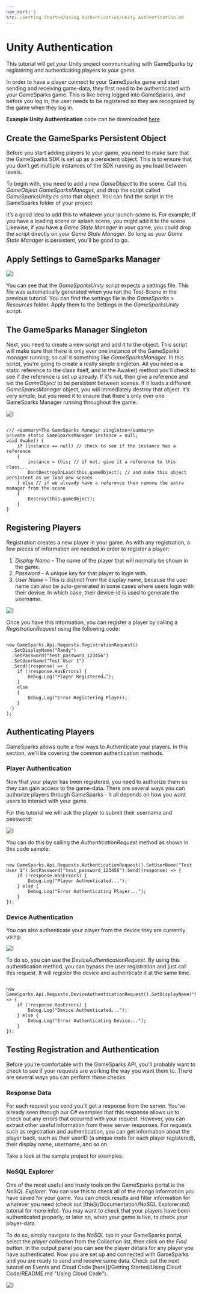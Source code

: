 ```yaml
---
nav_sort: 1
src: /Getting Started/Using Authentication/Unity Authentication.md
---
```


# Unity Authentication

This tutorial will get your Unity project communicating with GameSparks by registering and authenticating players to your game.

In order to have a player connect to your GameSparks game and start sending and receiving game-data, they first need to be authenticated with your GameSparks game. This is like being logged into GameSparks, and before you log in, the user needs to be registered so they are recognized by the game when they log in.

**Example Unity Authentication** code can be downloaded [here](http://repo.gamesparks.net/docs/tutorial-assets/UnityAuthentication_Tutorial.zip)

## Create the GameSparks Persistent Object

Before you start adding players to your game, you need to make sure that the GameSparks SDK is set up as a persistent object. This is to ensure that you don’t get multiple instances of the SDK running as you load between levels.

To begin with, you need to add a new *GameObject* to the scene. Call this *GameObject* *GameSparksManager*, and drop the script called *GameSparksUnity.cs* onto that object. You can find the script in the GameSparks folder of your project.

It’s a good idea to add this to whatever your launch-scene is. For example, if you have a loading scene or splash scene, you might add it to the scene. Likewise, if you have a *Game State Manager* in your game, you could drop the script directly on your *Game State Manager*. So long as your *Game State Manager* is persistent, you'll be good to go.

## Apply Settings to GameSparks Manager

![l](img/UT/1.png)

You can see that the *GameSparksUnity* script expects a settings file. This file was automatically generated when you ran the Test-Scene in the previous tutorial. You can find the settings file in the *GameSparks > Resources* folder. Apply them to the Settings in the *GameSparksUnity* script.


## The GameSparks Manager Singleton


Next, you need to create a new script and add it to the object. This script will make sure that there is only ever one instance of the GameSparks manager running, so call it something like *GameSparksManager*. In this script, you're going to create a really simple singleton. All you need is a static reference to the class itself, and in the Awake() method you'll check to see if the reference is set up already. If it's not, then give a reference and set the *GameObject* to be persistent between scenes. If it loads a different *GameSparksManager* object, you will immediately destroy that object. It’s very simple, but you need it to ensure that there's only ever one GameSparks Manager running throughout the game.

![l](img/UT/2.png)


```

/// <summary>The GameSparks Manager singleton</summary>
private static GameSparksManager instance = null;
void Awake() {
	if (instance == null) // check to see if the instance has a reference
	{
		instance = this; // if not, give it a reference to this class...
		DontDestroyOnLoad(this.gameObject); // and make this object persistent as we load new scenes
	} else // if we already have a reference then remove the extra manager from the scene
	{
		Destroy(this.gameObject);
	}
}

```

## Registering Players

Registration creates a new player in your game. As with any registration, a few pieces of information are needed in order to register a player:

  1. *Display Name* – The name of the player that will normally be shown in the game.
  2. *Password* – A unique key for that player to login with.
  3. *User Name* – This is distinct from the display name, because the user name can also be auto-generated in some cases where users login with their device. In which case, their device-id is used to generate the username.

![l](img/UT/3.png)


Once you have this information, you can register a player by calling a *RegistrationRequest* using the following code:

```

new GameSparks.Api.Requests.RegistrationRequest()
  .SetDisplayName("Randy")
  .SetPassword("test_password_123456")
  .SetUserName("Test User 1")
  .Send((response) => {
  	if (!response.HasErrors) {
  		Debug.Log("Player Registered…”);
  	}
  	else
  	{
  		Debug.Log("Error Registering Player);
  	}
  }
);

```

## Authenticating Players

GameSparks allows quite a few ways to Authenticate your players. In this section, we'll be covering the common authentication methods.

### Player Authentication

Now that your player has been registered, you need to authorize them so they can gain access to the game-data. There are several ways you can authorize players through GameSparks - it all depends on how you want users to interact with your game.

For this tutorial we will ask the player to submit their username and password:

![l](img/UT/4.png)

You can do this by calling the *AuthenticationRequest* method as shown in this code sample:

```

new GameSparks.Api.Requests.AuthenticationRequest().SetUserName("Test User 1").SetPassword("test_password_123456").Send((response) => {
	if (!response.HasErrors) {
		Debug.Log("Player Authenticated...");
	} else {
		Debug.Log("Error Authenticating Player...");
	}
});
```    

### Device Authentication

You can also authenticate your player from the device they are currently using:

![l](img/UT/5.png)

To do so, you can use the *DeviceAuthenticationRequest*. By using this authentication method, you can bypass the user registration and just call this request. It will register the device and authenticate it at the same time.

```

new GameSparks.Api.Requests.DeviceAuthenticationRequest().SetDisplayName("Randy").Send((response) => {
	if (!response.HasErrors) {
		Debug.Log("Device Authenticated...");
	} else {
		Debug.Log("Error Authenticating Device...");
	}
});

```   

## Testing Registration and Authentication

Before you're comfortable with the GameSparks API, you’ll probably want to check to see if your requests are working the way you want them to. There are several ways you can perform these checks.

### Response Data

For each request you send you'll get a response from the server. You've already seen through our C# examples that this response allows us to check out any errors that occurred with your request. However, you can extract other useful information from these server responses. For requests such as registration and authentication, you can get information about the player back, such as their userID (a unique code for each player registered), their display name, username, and so on.

Take a look at the sample project for examples.

### NoSQL Explorer

 One of the most useful and trusty tools on the GameSparks portal is the *NoSQL Explorer*. You can use this to check all of the mongo information you have saved for your game. You can check results and filter information for whatever you need (check out [this](/Documentation/NoSQL Explorer.md) tutorial for more info). You may want to check that your players have been authenticated properly, or later on, when your game is live, to check your player-data.

 To do so, simply navigate to the *NoSQL* tab in your GameSparks portal, select the *player* collection from the Collection list, then click on the *Find* button. In the output panel you can see the player details for any player you have authenticated. Now you are set up and connected with GameSparks and you are ready to send and receive some data. Check out the next tutorial on Events and Cloud Code [here](/Getting Started/Using Cloud Code/README.md "Using Cloud Code").

![l](img/UT/7.png)
